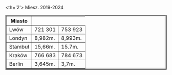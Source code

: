 
<html>

<head>

</head>

<body>

<table border='3'>


<tr>

<th>
Miasto
</th>

<th='2'>
Miesz. 2019-2024
</th>


</tr>

<tr>

<td>
Lwów
</td>

<td>
721 301
</td>

<td>
753 923
</td>

</tr>


<tr>

<td>
Londyn
</td>

<td>
8,982m.
</td>

<td>
8,993m.
</td>


</tr>



<tr>

<td>
Stambuł 
</td>

<td>
15,66m.
</td>

<td>
15.7m.
</td>


</tr>



<tr>

<td>
Kraków 
</td>

<td>
766 683
</td>

<td>
784 673
</td>



</tr>


<tr>

<td>
Berlin
</td>



<td>
3,645m.
</td>

<td>
3,7m.
</td>

</tr>


</table>

</body>



</html>
